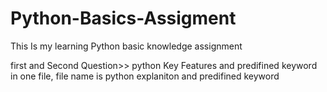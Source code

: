 # Python-Basics-Assigment
This Is my learning Python basic knowledge assignment  

first and Second Question>> python Key Features and predifined keyword in one file, file name is python explaniton and predifined keyword

